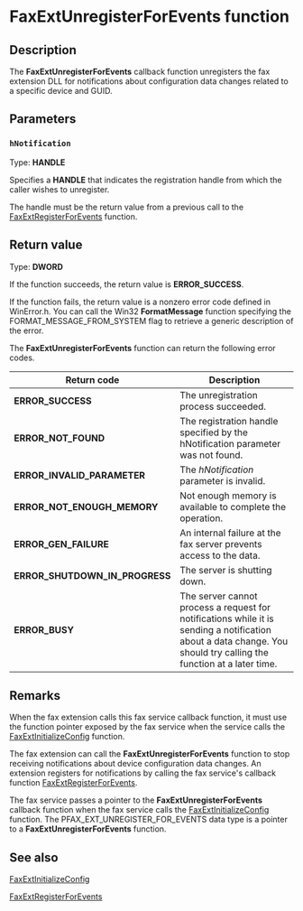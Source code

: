 # FaxExtUnregisterForEvents function

## Description

The **FaxExtUnregisterForEvents** callback function unregisters the fax extension DLL for notifications about configuration data changes related to a specific device and GUID.

## Parameters

### `hNotification`

Type: **HANDLE**

Specifies a **HANDLE** that indicates the registration handle from which the caller wishes to unregister.

The handle must be the return value from a previous call to the [FaxExtRegisterForEvents](https://learn.microsoft.com/previous-versions/windows/desktop/api/faxext/nf-faxext-faxextregisterforevents) function.

## Return value

Type: **DWORD**

If the function succeeds, the return value is **ERROR_SUCCESS**.

If the function fails, the return value is a nonzero error code defined in WinError.h. You can call the Win32 **FormatMessage** function specifying the FORMAT_MESSAGE_FROM_SYSTEM flag to retrieve a generic description of the error.

The **FaxExtUnregisterForEvents** function can return the following error codes.

| Return code | Description |
| --- | --- |
| **ERROR_SUCCESS** | The unregistration process succeeded. |
| **ERROR_NOT_FOUND** | The registration handle specified by the hNotification parameter was not found. |
| **ERROR_INVALID_PARAMETER** | The *hNotification* parameter is invalid. |
| **ERROR_NOT_ENOUGH_MEMORY** | Not enough memory is available to complete the operation. |
| **ERROR_GEN_FAILURE** | An internal failure at the fax server prevents access to the data. |
| **ERROR_SHUTDOWN_IN_PROGRESS** | The server is shutting down. |
| **ERROR_BUSY** | The server cannot process a request for notifications while it is sending a notification about a data change. You should try calling the function at a later time. |

## Remarks

When the fax extension calls this fax service callback function, it must use the function pointer exposed by the fax service when the service calls the [FaxExtInitializeConfig](https://learn.microsoft.com/previous-versions/windows/desktop/api/faxext/nf-faxext-faxextinitializeconfig) function.

The fax extension can call the **FaxExtUnregisterForEvents** function to stop receiving notifications about device configuration data changes. An extension registers for notifications by calling the fax service's callback function [FaxExtRegisterForEvents](https://learn.microsoft.com/previous-versions/windows/desktop/api/faxext/nf-faxext-faxextregisterforevents).

The fax service passes a pointer to the **FaxExtUnregisterForEvents** callback function when the fax service calls the [FaxExtInitializeConfig](https://learn.microsoft.com/previous-versions/windows/desktop/api/faxext/nf-faxext-faxextinitializeconfig) function. The PFAX_EXT_UNREGISTER_FOR_EVENTS data type is a pointer to a **FaxExtUnregisterForEvents** function.

## See also

[FaxExtInitializeConfig](https://learn.microsoft.com/previous-versions/windows/desktop/api/faxext/nf-faxext-faxextinitializeconfig)

[FaxExtRegisterForEvents](https://learn.microsoft.com/previous-versions/windows/desktop/api/faxext/nf-faxext-faxextregisterforevents)